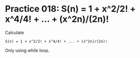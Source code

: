 # Practice 018: S(n) = 1 + x^2/2! + x^4/4! + ... + (x^2n)/(2n)!

Calculate

```
S(n) = 1 + x^2/2! + x^4/4! + ... + (x^2n)/(2n)!
```

Only using while loop.
